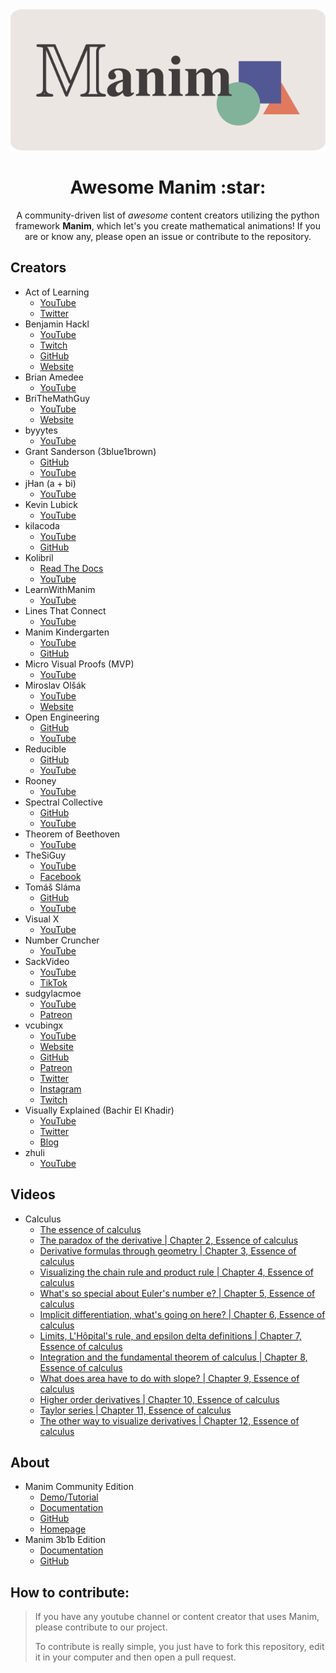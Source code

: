 <div align='center'>
  <a href="https://github.com/lucasricci/awesome-manim"><img alt="Manim Logo" src='https://raw.githubusercontent.com/ManimCommunity/manim/main/logo/cropped.png'></a>
  <h1>Awesome Manim :star:</h1>
  <caption>A community-driven list of <em>awesome</em> content creators utilizing the python framework <b>Manim</b>, which let's you create mathematical animations! If you are or know any, please open an issue or contribute to the repository.</caption>
</div>


## Creators
- Act of Learning
  - [YouTube](https://www.youtube.com/channel/UCofF7Mp_VtoOZ9rhl_ueX7g)
  - [Twitter](https://twitter.com/muthuveerappanr)
- Benjamin Hackl
  - [YouTube](https://www.youtube.com/channel/UC-PzdUy0Y5biP7EjQ1TtI_g)
  - [Twitch](https://twitch.tv/behackl)
  - [GitHub](https://github.com/behackl)
  - [Website](https://benjamin-hackl.at)
- Brian Amedee
  - [YouTube](https://www.youtube.com/channel/UCnNljeRcRb_Y7Ok_TNtgB2w)
- BriTheMathGuy
  - [YouTube](https://www.youtube.com/channel/UChVUSXFzV8QCOKNWGfE56YQ)
  - [Website](https://www.brithemathguy.com/)
- byyytes
  - [YouTube](https://www.youtube.com/channel/UCTLYbIZxyKFBT93YtIgvtEg)
- Grant Sanderson (3blue1brown)
  - [GitHub](https://github.com/3b1b/videos)
  - [YouTube](https://www.youtube.com/channel/UCYO_jab_esuFRV4b17AJtAw)
- jHan (a + bi)
  - [YouTube](https://www.youtube.com/channel/UCPX4OLPrulGFE_c1FXZjwzg)
- Kevin Lubick
  - [YouTube](https://www.youtube.com/channel/UCAki4c6w4tJTZFZ6iIhgK5g)
- kilacoda
  - [YouTube](https://www.youtube.com/channel/UCYiEcjVorHS78RgoqKiIFgQ)
  - [GitHub](https://github.com/kilacoda)
- Kolibril
  - [Read The Docs](https://flyingframes.readthedocs.io/en/latest/)
  - [YouTube](https://www.youtube.com/channel/UCq-aIJ8sN1-G2ZzIyWYostw)
- LearnWithManim
  - [YouTube](https://www.youtube.com/channel/UCbinG0Q-7SXQgt_pU82AYbA)
- Lines That Connect
  - [YouTube](https://www.youtube.com/channel/UCOzuch8oW61hVYffbQ-upWw)
- Manim Kindergarten
  - [YouTube](https://www.youtube.com/channel/UCk1nsj8AvzuSVL_I4JieVNQ)
  - [GitHub](https://github.com/manim-kindergarten)
- Micro Visual Proofs (MVP)
  - [YouTube](https://www.youtube.com/channel/UCT9Fyqn0izh-wX-wDzKBwAA)
- Miroslav Olšák
  - [YouTube](https://www.youtube.com/user/procdalsinazev)
  - [Website](http://www.olsak.net/)
- Open Engineering
  - [GitHub](https://github.com/0xCoto/OpenEngineering)
  - [YouTube](https://www.youtube.com/channel/UCfEiVXhy9rj4wdqpD_Il6Zg)
- Reducible
  - [GitHub](https://github.com/nipunramk/Reducible)
  - [YouTube](https://www.youtube.com/channel/UCK8XIGR5kRidIw2fWqwyHRA)
- Rooney
  - [YouTube](https://www.youtube.com/channel/UCvYCMicLA7TZNfYhOaSCOsw)
- Spectral Collective
  - [GitHub](https://github.com/vilasopher/manim)
  - [YouTube](https://www.youtube.com/channel/UC3O_3ANkml4_3wSK1yPG5DQ)
- Theorem of Beethoven
  - [YouTube](https://www.youtube.com/channel/UCxiWCEdx7aY88bSEUgLOC6A)
- TheSiGuy
  - [YouTube](https://www.youtube.com/channel/UCcTgnJE_RKa8-Qzx6lB78lg)
  - [Facebook](https://www.facebook.com/thesiguyEN/)
- Tomáš Sláma
  - [GitHub](https://github.com/xiaoxiae/videos)
  - [YouTube](https://www.youtube.com/channel/UC_IaBSHmisYbiYlv32EeNkQ)
- Visual X
  - [YouTube](https://www.youtube.com/channel/UCG6qMerUJuzUxMZT7fvY4tg)
- Number Cruncher
  - [YouTube](https://www.youtube.com/channel/UCVp2JlxMcDwvZcUu9KATXJg)
- SackVideo
  - [YouTube](https://www.youtube.com/channel/UCiSAjbPtn733_ZBSQ-6T4wQ)
  - [TikTok](https://www.tiktok.com/@sackvideo)
- sudgylacmoe
  - [YouTube](https://www.youtube.com/channel/UCEo_JfTH_9FK-7k9-mAWJkQ)
  - [Patreon](https://www.patreon.com/sudgylacmoe)
- vcubingx
  - [YouTube](https://www.youtube.com/channel/UCv0nF8zWevEsSVcmz6mlw6A)
  - [Website](https://vcubingx.com/)
  - [GitHub](https://github.com/vivek3141)
  - [Patreon](https://www.patreon.com/vcubingx)
  - [Twitter](https://twitter.com/vcubingx)
  - [Instagram](https://www.instagram.com/vcubingx/)
  - [Twitch](https://www.twitch.tv/vcubingx)
- Visually Explained (Bachir El Khadir)
  - [YouTube](https://www.youtube.com/channel/UCoTo2gtN527CXhe7jbP6hUg)
  - [Twitter](https://twitter.com/BachirElKhadir)
  - [Blog](https://bachirelkhadir.com/)
- zhuli
  - [YouTube](https://www.youtube.com/channel/UCn63G5jopR5Lq_cEiNNc9bA)

## Videos
- Calculus
  - [The essence of calculus](https://www.youtube.com/watch?v=WUvTyaaNkzM&list=PLZHQObOWTQDMsr9K-rj53DwVRMYO3t5Yr&index=1)
  - [The paradox of the derivative | Chapter 2, Essence of calculus](https://www.youtube.com/watch?v=9vKqVkMQHKk&list=PLZHQObOWTQDMsr9K-rj53DwVRMYO3t5Yr&index=3)
  - [Derivative formulas through geometry | Chapter 3, Essence of calculus](https://www.youtube.com/watch?v=S0_qX4VJhMQ&list=PLZHQObOWTQDMsr9K-rj53DwVRMYO3t5Yr&index=4)
  - [Visualizing the chain rule and product rule | Chapter 4, Essence of calculus](https://www.youtube.com/watch?v=YG15m2VwSjA&list=PLZHQObOWTQDMsr9K-rj53DwVRMYO3t5Yr&index=6)
  - [What's so special about Euler's number e? | Chapter 5, Essence of calculus](https://www.youtube.com/watch?v=m2MIpDrF7Es&list=PLZHQObOWTQDMsr9K-rj53DwVRMYO3t5Yr&index=7)
  - [Implicit differentiation, what's going on here? | Chapter 6, Essence of calculus](https://www.youtube.com/watch?v=qb40J4N1fa4&list=PLZHQObOWTQDMsr9K-rj53DwVRMYO3t5Yr&index=8)
  - [Limits, L'Hôpital's rule, and epsilon delta definitions | Chapter 7, Essence of calculus](https://www.youtube.com/watch?v=kfF40MiS7zA&list=PLZHQObOWTQDMsr9K-rj53DwVRMYO3t5Yr&index=9)
  - [Integration and the fundamental theorem of calculus | Chapter 8, Essence of calculus](https://www.youtube.com/watch?v=rfG8ce4nNh0&list=PLZHQObOWTQDMsr9K-rj53DwVRMYO3t5Yr&index=10)
  - [What does area have to do with slope? | Chapter 9, Essence of calculus](https://www.youtube.com/watch?v=FnJqaIESC2s&list=PLZHQObOWTQDMsr9K-rj53DwVRMYO3t5Yr&index=10)
  - [Higher order derivatives | Chapter 10, Essence of calculus](https://www.youtube.com/watch?v=BLkz5LGWihw&list=PLZHQObOWTQDMsr9K-rj53DwVRMYO3t5Yr&index=11)
  - [Taylor series | Chapter 11, Essence of calculus](https://www.youtube.com/watch?v=3d6DsjIBzJ4&list=PLZHQObOWTQDMsr9K-rj53DwVRMYO3t5Yr&index=12)
  - [The other way to visualize derivatives | Chapter 12, Essence of calculus](https://www.youtube.com/watch?v=CfW845LNObM&list=PLZHQObOWTQDMsr9K-rj53DwVRMYO3t5Yr&index=13)

## About
- Manim Community Edition
  - [Demo/Tutorial](https://try.manim.community/)
  - [Documentation](https://docs.manim.community/en/latest/index.html)
  - [GitHub](https://github.com/ManimCommunity/manim)
  - [Homepage](https://www.manim.community/)
- Manim 3b1b Edition
  - [Documentation](https://3b1b.github.io/manim/)
  -  [GitHub](https://github.com/3b1b/manim)


## How to contribute:

> If you have any youtube channel or content creator that uses Manim, please contribute to our project.
>
> To contribute is really simple, you just have to fork this repository, edit it in your computer and then open a pull request.
